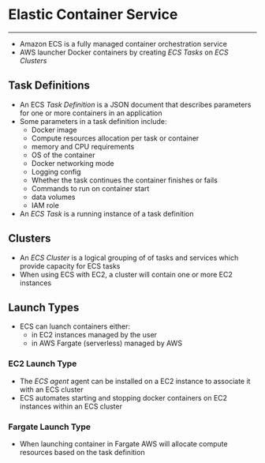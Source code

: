 # Elastic Container Service

---

- Amazon ECS is a fully managed container orchestration service
- AWS launcher Docker containers by creating *ECS Tasks* on *ECS Clusters*

## Task Definitions

- An ECS *Task Definition* is a JSON document that describes parameters for one or more containers in an application
- Some parameters in a task definition include:
    - Docker image
    - Compute resources allocation per task or container
    - memory and CPU requirements
    - OS of the container
    - Docker networking mode
    - Logging config
    - Whether the task continues the container finishes or fails
    - Commands to run on container start
    - data volumes
    - IAM role
- An *ECS Task* is a running instance of a task definition

## Clusters

- An *ECS Cluster* is a logical grouping of of tasks and services which provide capacity for ECS tasks
- When using ECS with EC2, a cluster will contain one or more EC2 instances

## Launch Types

- ECS can luanch containers either:
    - in EC2 instances managed by the user
    - in AWS Fargate (serverless) managed by AWS

### EC2 Launch Type

- The *ECS agent* agent can be installed on a EC2 instance to associate it with an ECS cluster
- ECS automates starting and stopping docker containers on EC2 instances within an ECS cluster

### Fargate Launch Type

- When launching container in Fargate AWS will allocate compute resources based on the task definition
